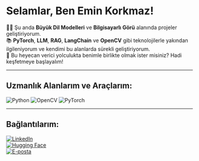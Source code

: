 # Selamlar, Ben Emin Korkmaz!

👩‍💻 Şu anda **Büyük Dil Modelleri** ve **Bilgisayarlı Görü** alanında projeler geliştiriyorum.  
📚 **PyTorch**, **LLM**, **RAG**, **LangChain** ve **OpenCV** gibi teknolojilerle yakından ilgileniyorum ve kendimi bu alanlarda sürekli geliştiriyorum.  
🚀 Bu heyecan verici yolculukta benimle birlikte olmak ister misiniz? Hadi keşfetmeye başlayalım!  

---

## Uzmanlık Alanlarım ve Araçlarım:

![Python](https://img.shields.io/badge/Python-3776AB?style=for-the-badge&logo=python&logoColor=white)
![OpenCV](https://img.shields.io/badge/OpenCV-5C3EE8?style=for-the-badge&logo=opencv&logoColor=white)
![PyTorch](https://img.shields.io/badge/PyTorch-EE4C2C?style=for-the-badge&logo=pytorch&logoColor=white)

---

## Bağlantılarım:

[![LinkedIn](https://img.shields.io/badge/LinkedIn-0077B5?style=for-the-badge&logo=linkedin&logoColor=white)](https://www.linkedin.com/in/muhammet-emin-korkmaz-a54993190/)  
[![Hugging Face](https://img.shields.io/badge/Hugging%20Face-FFCC00?style=for-the-badge&logo=huggingface&logoColor=black)](https://huggingface.co/korkmazemin1)  
[![E-posta](https://img.shields.io/badge/Email-D14836?style=for-the-badge&logo=gmail&logoColor=white)](mailto:korkmazzeminn1@gmail.com)  
